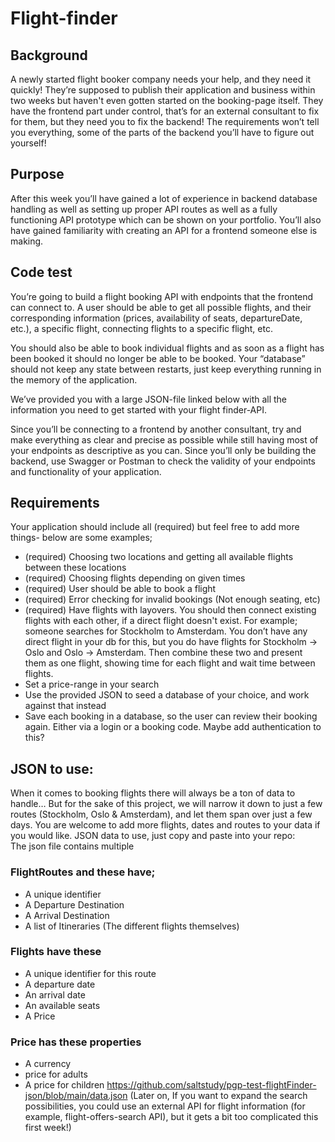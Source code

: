 # Flight-finder
## Background
A newly started flight booker company needs your help, and they need it quickly! They’re supposed to publish their application and business within two weeks but haven't even gotten started on the booking-page itself. They have the frontend part under control, that’s for an external consultant to fix for them, but they need you to fix the backend! The requirements won’t tell you everything, some of the parts of the backend you’ll have to figure out yourself! 

## Purpose
After this week you’ll have gained a lot of experience in backend database handling as well as setting up proper API routes as well as a fully functioning API prototype which can be shown on your portfolio. You’ll also have gained familiarity with creating an API for a frontend someone else is making. 

## Code test 
You’re going to build a flight booking API with endpoints that the frontend can connect to. A user should be able to get all possible flights, and their corresponding information (prices, availability of seats, departureDate, etc.), a specific flight, connecting flights to a specific flight, etc. 

You should also be able to book individual flights and as soon as a flight has been booked it should no longer be able to be booked. Your “database” should not keep any state between restarts, just keep everything running in the memory of the application. 

We’ve provided you with a large JSON-file linked below with all the information you need to get started with your flight finder-API. 

Since you’ll be connecting to a frontend by another consultant, try and make everything as clear and precise as possible while still having most of your endpoints as descriptive as you can. Since you’ll only be building the backend, use Swagger or Postman to check the validity of your endpoints and functionality of your application.

## Requirements
Your application should include all (required) but feel free to add more things- below are some examples;
- (required) Choosing two locations and getting all available flights between these locations
- (required) Choosing flights depending on given times
- (required) User should be able to book a flight
- (required) Error checking for invalid bookings (Not enough seating, etc)
- (required) Have flights with layovers. You should then connect existing flights with each other, if a direct flight doesn't exist. For example; someone searches for Stockholm to Amsterdam. You don’t have any direct flight in your db for this, but you do have flights for Stockholm -> Oslo and Oslo -> Amsterdam. Then combine these two and present them as one flight, showing time for each flight and wait time between flights. 
- Set a price-range in your search
- Use the provided JSON to seed a database of your choice, and work against that instead
- Save each booking in a database, so the user can review their booking again. Either via a login or a booking code. Maybe add authentication to this?

## JSON to use:
When it comes to booking flights there will always be a ton of data to handle… But for the sake of this project, we will narrow it down to just a few routes (Stockholm, Oslo & Amsterdam), and let them span over just a few days. You are welcome to add more flights, dates and routes to your data if you would like. JSON data to use, just copy and paste into your repo:  
The json file contains multiple 
### FlightRoutes and these have;
- A unique identifier
- A Departure Destination
- A Arrival Destination
- A list of Itineraries (The different flights themselves) 
### Flights have these
- A unique identifier for this route
- A departure date
- An arrival date
- An available seats
- A Price
### Price has these properties
- A currency
- price for adults
- A price for children
https://github.com/saltstudy/pgp-test-flightFinder-json/blob/main/data.json
(Later on, If you want to expand the search possibilities, you could use an external API for flight information (for example, flight-offers-search API), but it gets a bit too complicated this first week!)
